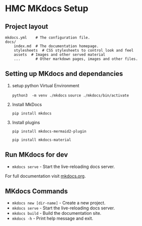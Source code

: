 # HMC MKdocs Setup

## Project layout

    mkdocs.yml    # The configuration file.
    docs/
        index.md  # The documentation homepage.
        stylesheets  # CSS stylesheets to control look and feel
        assets  # Images and other served material
        ...       # Other markdown pages, images and other files.


## Setting up MKdocs and dependancies

1. setup python Virtual Environment 

    `python3  -m venv ./mkdocs`
    `source ./mkdocs/bin/activate`

2. Install MkDocs

    `pip install mkdocs`

3. Install plugins

    `pip install mkdocs-mermaid2-plugin`

    `pip install mkdocs-material`

## Run MKdocs for dev

* `mkdocs serve` - Start the live-reloading docs server.

For full documentation visit [mkdocs.org](https://www.mkdocs.org).

## MKdocs Commands

* `mkdocs new [dir-name]` - Create a new project.
* `mkdocs serve` - Start the live-reloading docs server.
* `mkdocs build` - Build the documentation site.
* `mkdocs -h` - Print help message and exit.

